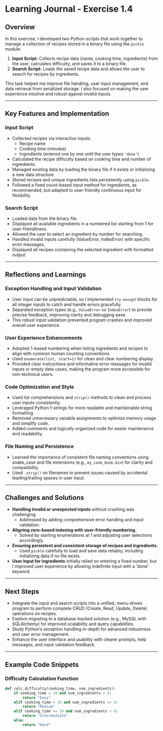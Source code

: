 # Learning Journal - Exercise 1.4

## Overview

In this exercise, I developed two Python scripts that work together to manage a collection of recipes stored in a binary file using the `pickle` module:

1. **Input Script:** Collects recipe data (name, cooking time, ingredients) from the user, calculates difficulty, and saves it to a binary file.
2. **Search Script:** Loads the saved recipe data and allows the user to search for recipes by ingredients.

This task helped me improve file handling, user input management, and data retrieval from serialized storage. I also focused on making the user experience intuitive and robust against invalid inputs.

---

## Key Features and Implementation

### Input Script

- Collected recipes via interactive inputs:
  - Recipe name
  - Cooking time (minutes)
  - Ingredients (entered one by one until the user types `'done'`)
- Calculated the recipe difficulty based on cooking time and number of ingredients.
- Managed existing data by loading the binary file if it exists or initializing a new data structure.
- Stored recipes and unique ingredients lists persistently using `pickle`.
- Followed a fixed count-based input method for ingredients, as recommended, but adapted to user-friendly continuous input for flexibility.

### Search Script

- Loaded data from the binary file.
- Displayed all available ingredients in a numbered list starting from 1 for user-friendliness.
- Allowed the user to select an ingredient by number for searching.
- Handled invalid inputs carefully (ValueError, IndexError) with specific error messages.
- Displayed all recipes containing the selected ingredient with formatted output.

---

## Reflections and Learnings

### Exception Handling and Input Validation

- User input can be unpredictable, so I implemented `try-except` blocks for all integer inputs to catch and handle errors gracefully.
- Separated exception types (e.g., `ValueError` vs `IndexError`) to provide precise feedback, improving clarity and debugging ease.
- This robust input validation prevented program crashes and improved overall user experience.

### User Experience Enhancements

- Adopted 1-based numbering when listing ingredients and recipes to align with common human counting conventions.
- Used `enumerate(list, start=1)` for clean and clear numbering display.
- Provided clear instructions and informative error messages for invalid inputs or empty data cases, making the program more accessible for non-technical users.

### Code Optimization and Style

- Used list comprehensions and `strip()` methods to clean and process user inputs consistently.
- Leveraged Python f-strings for more readable and maintainable string formatting.
- Removed unnecessary variable assignments to optimize memory usage and simplify code.
- Added comments and logically organized code for easier maintenance and readability.

### File Naming and Persistence

- Learned the importance of consistent file naming conventions using snake_case and file extensions (e.g., `my_cook_book.bin`) for clarity and compatibility.
- Used `.strip()` on filenames to prevent issues caused by accidental leading/trailing spaces in user input.

---

## Challenges and Solutions

- **Handling invalid or unexpected inputs** without crashing was challenging.
  - Addressed by adding comprehensive error handling and input validation.
- **Aligning zero-based indexing with user-friendly numbering.**
  - Solved by starting enumerations at 1 and adjusting user selections accordingly.
- **Ensuring persistent and consistent storage of recipes and ingredients.**
  - Used `pickle` carefully to load and save data reliably, including initializing data if no file exists.
- **User input for ingredients** initially relied on entering a fixed number, but I improved user experience by allowing indefinite input with a 'done' keyword.

---

## Next Steps

- Integrate the input and search scripts into a unified, menu-driven program to perform complete CRUD (Create, Read, Update, Delete) operations on recipes.
- Explore migrating to a database-backed solution (e.g., MySQL with SQLAlchemy) for improved scalability and query capabilities.
- Study Python’s exception handling in-depth for advanced robustness and user error management.
- Enhance the user interface and usability with clearer prompts, help messages, and input validation feedback.

---

## Example Code Snippets

### Difficulty Calculation Function

```python
def calc_difficulty(cooking_time, num_ingredients):
    if cooking_time < 10 and num_ingredients < 4:
        return "Easy"
    elif cooking_time < 10 and num_ingredients >= 4:
        return "Medium"
    elif cooking_time >= 10 and num_ingredients < 4:
        return "Intermediate"
    else:
        return "Hard"
